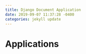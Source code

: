 ```yaml
---
title: Django Document Application
date: 2019-09-07 11:37:28 -0400
categories: jekyll update
---
```


# Applications


